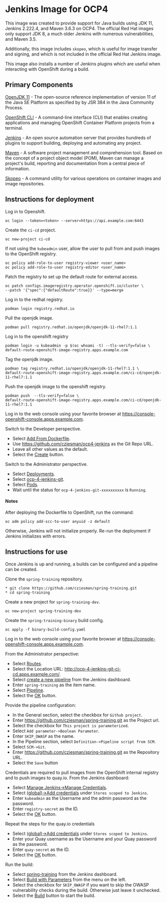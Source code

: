 # Jenkins Image for OCP4

This image was created to provide support for Java builds using JDK 11, Jenkins 2.222.4, and Maven 3.6.3 on OCP4. The official Red Hat images only support JDK 8, a much older Jenkins with numerous vulnerabilities, and Maven 3.5.

Additionally, this image includes `skopeo`, which is useful for image transfer and signing, and which is not included in the official Red Hat Jenkins image.

This image also installs a number of Jenkins plugins which are useful when interacting with OpenShift during a build.

## Primary Components

[OpenJDK 11](https://openjdk.java.net/projects/jdk/11/) - The open-source reference implementation of version 11 of the Java SE Platform as specified by by JSR 384 in the Java Community Process.

[OpenShift CLI](https://docs.openshift.com/container-platform/4.4/cli_reference/openshift_cli/getting-started-cli.html) - A command-line interface (CLI) that enables creating applications and managing OpenShift Container Platform projects from a terminal.

[Jenkins](https://www.jenkins.io/) - An open source automation server that provides hundreds of plugins to support building, deploying and automating any project.

[Maven](https://maven.apache.org/) - A software project management and comprehension tool. Based on the concept of a project object model (POM), Maven can manage a project's build, reporting and documentation from a central piece of information.

[Skopeo](https://github.com/projectatomic/skopeo/) - A command utility for various operations on container images and image repositories.

## Instructions for deployment

Log in to Openshift.

    oc login --token=<token> --server=https://api.example.com:6443

Create the `ci-cd` project.

    oc new-project ci-cd

If not using the `kubeadmin` user, allow the user to pull from and push images to the OpenShift registry.

    oc policy add-role-to-user registry-viewer <user_name>
    oc policy add-role-to-user registry-editor <user_name>

Patch the registry to set up the default route for external access.

    oc patch configs.imageregistry.operator.openshift.io/cluster \
    --patch '{"spec":{"defaultRoute":true}}' --type=merge


Log in to the redhat registry.

    podman login registry.redhat.io

Pull the openjdk image.

    podman pull registry.redhat.io/openjdk/openjdk-11-rhel7:1.1

Log in to the openshift registry

    podman login -u kubeadmin -p $(oc whoami -t) --tls-verify=false \
    default-route-openshift-image-registry.apps.example.com

Tag the openjdk image.

    podman tag registry.redhat.io/openjdk/openjdk-11-rhel7:1.1 \
    default-route-openshift-image-registry.apps.example.com/ci-cd/openjdk-11-rhel7:1.1

Push the openjdk image to the openshift registry.

    podman push  --tls-verify=false \
    default-route-openshift-image-registry.apps.example.com/ci-cd/openjdk-11-rhel7:1.1

Log in to the web console using your favorite browser at https://console-openshift-console.apps.example.com.

Switch to the Developer perspective.

* Select [Add From Dockerfile]().
* Use https://github.com/cziesman/ocp4-jenkins as the Git Repo URL.
* Leave all other values as the default.
* Select the [Create]() button.

Switch to the Administrator perspective.

* Select [Deployments]().
* Select [ocp-4-jenkins-git]().
* Select [Pods]().
* Wait until the status for `ocp-4-jenkins-git-xxxxxxxxxx` is `Running`.

#### Notes

After deploying the Dockerfile to OpenShift, run the command:

    oc adm policy add-scc-to-user anyuid -z default

Otherwise, Jenkins will not initialize properly. Re-run the deployment if Jenkins initializes with errors.

## Instructions for use

Once Jenkins is up and running, a builds can be configured and a pipeline can be created.

Clone the `spring-training` repository.

    * git clone https://github.com/cziesman/spring-training.git
    * cd spring-training

Create a new project for `spring-training-dev`.

    oc new-project spring-training-dev

Create the `spring-training-binary` build config.

    oc apply -f binary-build-config.yaml

Log in to the web console using your favorite browser at https://console-openshift-console.apps.example.com.

From the Administrator perspective:

* Select [Routes]().
* Select the Location URL: http://ocp-4-jenkins-git-ci-cd.apps.example.com/.
* Select [create a new pipeline]() from the Jenkins dashboard.
* Enter `spring-training` as the item name.
* Select [Pipeline]().
* Select the [OK]() button.

Provide the pipeline configuration:

* In the General section, select the checkbox for `Github project`.
* Enter https://github.com/cziesman/spring-training.git as the Project url.
* Select the checkbox for `This project is parameterized`.
* Select `Add parameter->Boolean Parameter`.
* Enter `SKIP_OWASP` as the name.
* In the Pipeline section, select `Definition->Pipeline script from SCM`.
* Select `SCM->Git`.
* Enter https://github.com/cziesman/spring-training.git as the Repository URL.
* Select the `Save` button

Credentials are required to pull images from the OpenShift internal registry and to push images to quay.io. From the Jenkins dashboard:

* Select [Manage Jenkins->Manage Credentials]().
* Select [(global)->Add credentials]() under `Stores scoped to Jenkins`.
* Enter `kubeadmin` as the Username and the admin password as the password.
* Enter `registry-secret` as the ID.
* Select the [OK]() button.

Repeat the steps for the quay.io credentials

* Select [(global)->Add credentials]() under `Stores scoped to Jenkins`.
* Enter your Quay username as the Username and your Quay password as the password.
* Enter `quay-secret` as the ID.
* Select the [OK]() button.

Run the build:

* Select [spring-training]() from the Jenkins dashboard.
* Select [Build with Parameters]() from the menu on the left.
* Select the checkbox for `SKIP_OWASP` if you want to skip the OWASP vulnerability checks during the build. Otherwise just leave it unchecked.
* Select the [Build]() button to start the build.
